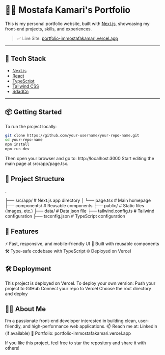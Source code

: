 # 🧑‍💻 Mostafa Kamari's Portfolio

This is my personal portfolio website, built with [Next.js](https://nextjs.org), showcasing my front-end projects, skills, and experiences.

> ✅ Live Site: [portfolio-immostafakamari.vercel.app](https://portfolio-immostafakamari.vercel.app/)

---

## 🚀 Tech Stack

- [Next.js](https://nextjs.org)
- [React](https://reactjs.org)
- [TypeScript](https://www.typescriptlang.org/)
- [Tailwind CSS](https://tailwindcss.com)
- [SdadCn](https://ui.shadcn.com/)

---

## 📦 Getting Started

To run the project locally:

```bash
git clone https://github.com/your-username/your-repo-name.git
cd your-repo-name
npm install
npm run dev
```

Then open your browser and go to: http://localhost:3000
Start editing the main page at src/app/page.tsx.

## 📁 Project Structure

.

├── src/app/ # Next.js app directory
│ └── page.tsx # Main homepage
├── components/ # Reusable components
├── public/ # Static files (images, etc.)
├── data/ # Data json file
├── tailwind.config.ts # Tailwind configuration
├── tsconfig.json # TypeScript configuration

## 🧠 Features
⚡ Fast, responsive, and mobile-friendly UI
🧩 Built with reusable components
🛠️ Type-safe codebase with TypeScript
🌐 Deployed on Vercel

## 🛠️ Deployment
This project is deployed on Vercel.
To deploy your own version:
Push your project to GitHub
Connect your repo to Vercel
Choose the root directory and deploy

## 🙋‍♂️ About Me
I’m a passionate front-end developer interested in building clean, user-friendly, and high-performance web applications.
📫 Reach me at: LinkedIn (if available)
📁 Portfolio: portfolio-immostafakamari.vercel.app

If you like this project, feel free to star the repository and share it with others!
